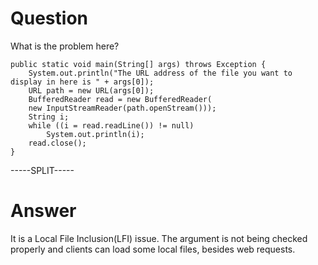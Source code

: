 # Question
 
What is the problem here?
 
```
public static void main(String[] args) throws Exception {
    System.out.println("The URL address of the file you want to display in here is " + args[0]);
    URL path = new URL(args[0]);
    BufferedReader read = new BufferedReader(
    new InputStreamReader(path.openStream()));
    String i;
    while ((i = read.readLine()) != null)
        System.out.println(i);
    read.close();
}
```
 
-----SPLIT-----
 
# Answer

It is a  Local File Inclusion(LFI) issue. The argument is not being checked properly and clients can load some local files, besides web requests.
